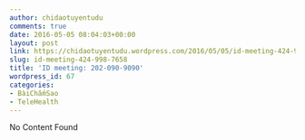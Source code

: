 ```yaml
---
author: chidaotuyentudu
comments: true
date: 2016-05-05 08:04:03+00:00
layout: post
link: https://chidaotuyentudu.wordpress.com/2016/05/05/id-meeting-424-998-7658/
slug: id-meeting-424-998-7658
title: 'ID meeting: 202-090-9090'
wordpress_id: 67
categories:
- BàiChấmSao
- TeleHealth
---
```


No Content Found
